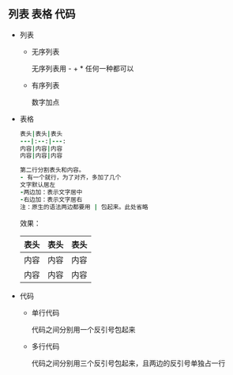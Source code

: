 ## 列表 表格 代码

* 列表

  * 无序列表

    无序列表用 - + * 任何一种都可以

  * 有序列表

    数字加点

* 表格

  ```ruby
  表头|表头|表头
  ---|:--:|---:
  内容|内容|内容
  内容|内容|内容
  
  第二行分割表头和内容。
  - 有一个就行，为了对齐，多加了几个
  文字默认居左
  -两边加：表示文字居中
  -右边加：表示文字居右
  注：原生的语法两边都要用 | 包起来。此处省略
  ```

  效果：

  | 表头 | 表头 | 表头 |
  | ---- | :--: | ---: |
  | 内容 | 内容 | 内容 |
  | 内容 | 内容 | 内容 |

* 代码

  * 单行代码

    代码之间分别用一个反引号包起来

  * 多行代码

    代码之间分别用三个反引号包起来，且两边的反引号单独占一行